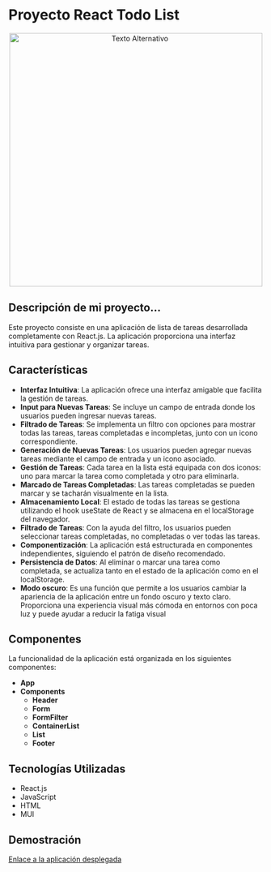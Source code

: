# Proyecto React Todo List

<div style="text-align: center;">
    <img src="https://www.workifit.com/static/1e69b64e49b07e5068e951002ceb316c/0_K2WLMTExLyida7OR.gif" alt="Texto Alternativo" style="display: block; width: 500px; height: 500px; margin: 0 auto;">
</div>



## Descripción de mi proyecto...


Este proyecto consiste en una aplicación de lista de tareas desarrollada completamente con React.js. La aplicación proporciona una interfaz intuitiva para gestionar y organizar tareas.

## Características

- **Interfaz Intuitiva**: La aplicación ofrece una interfaz amigable que facilita la gestión de tareas.
- **Input para Nuevas Tareas**: Se incluye un campo de entrada donde los usuarios pueden ingresar nuevas tareas.
- **Filtrado de Tareas**: Se implementa un filtro con opciones para mostrar todas las tareas, tareas completadas e incompletas, junto con un icono correspondiente.
- **Generación de Nuevas Tareas**: Los usuarios pueden agregar nuevas tareas mediante el campo de entrada y un icono asociado.
- **Gestión de Tareas**: Cada tarea en la lista está equipada con dos iconos: uno para marcar la tarea como completada y otro para eliminarla.
- **Marcado de Tareas Completadas**: Las tareas completadas se pueden marcar y se tacharán visualmente en la lista.
- **Almacenamiento Local**: El estado de todas las tareas se gestiona utilizando el hook useState de React y se almacena en el localStorage del navegador.
- **Filtrado de Tareas**: Con la ayuda del filtro, los usuarios pueden seleccionar tareas completadas, no completadas o ver todas las tareas.
- **Componentización**: La aplicación está estructurada en componentes independientes, siguiendo el patrón de diseño recomendado.
- **Persistencia de Datos**: Al eliminar o marcar una tarea como completada, se actualiza tanto en el estado de la aplicación como en el localStorage.
- **Modo oscuro**:  Es una función que permite a los usuarios cambiar la apariencia de la aplicación entre un fondo oscuro y texto claro. Proporciona una experiencia visual más cómoda en entornos con poca luz y puede ayudar a reducir la fatiga visual

## Componentes

La funcionalidad de la aplicación está organizada en los siguientes componentes:

- **App**
- **Components**
  - **Header**
  - **Form**
  - **FormFilter**
  - **ContainerList**
  - **List**
  - **Footer**

## Tecnologías Utilizadas

- React.js
- JavaScript
- HTML
- MUI

## Demostración

[Enlace a la aplicación desplegada](https://proyect-react-1.vercel.app)




